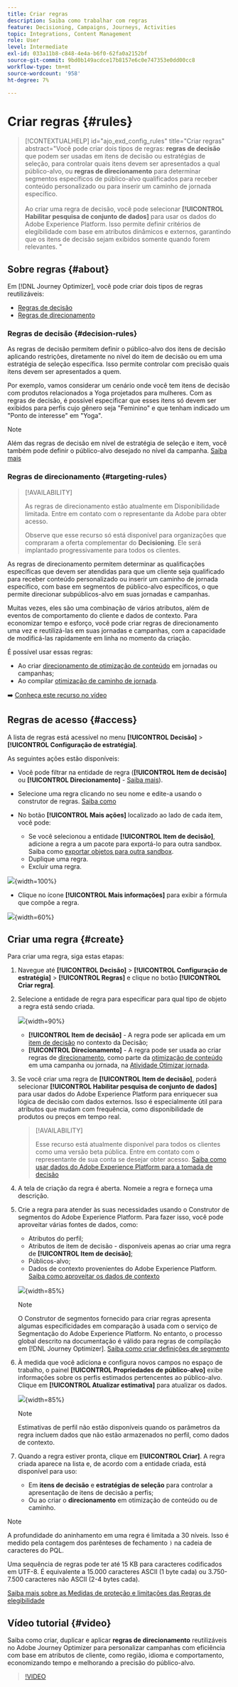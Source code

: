 ```yaml
---
title: Criar regras
description: Saiba como trabalhar com regras
feature: Decisioning, Campaigns, Journeys, Activities
topic: Integrations, Content Management
role: User
level: Intermediate
exl-id: 033a11b8-c848-4e4a-b6f0-62fa0a2152bf
source-git-commit: 9bd0b149acdce17b8157e6c0e747353e0dd00cc8
workflow-type: tm+mt
source-wordcount: '958'
ht-degree: 7%

---
```


# Criar regras {#rules}

>[!CONTEXTUALHELP]
>id="ajo_exd_config_rules"
>title="Criar regras"
>abstract="Você pode criar dois tipos de regras: **regras de decisão** que podem ser usadas em itens de decisão ou estratégias de seleção, para controlar quais itens devem ser apresentados a qual público-alvo, ou **regras de direcionamento** para determinar segmentos específicos de público-alvo qualificados para receber conteúdo personalizado ou para inserir um caminho de jornada específico.<br/><br/>Ao criar uma regra de decisão, você pode selecionar **[!UICONTROL Habilitar pesquisa de conjunto de dados]** para usar os dados do Adobe Experience Platform. Isso permite definir critérios de elegibilidade com base em atributos dinâmicos e externos, garantindo que os itens de decisão sejam exibidos somente quando forem relevantes. "

## Sobre regras {#about}

Em [!DNL Journey Optimizer], você pode criar dois tipos de regras reutilizáveis:

* [Regras de decisão](#decision-rules)
* [Regras de direcionamento](#targeting-rules)

### Regras de decisão {#decision-rules}

As regras de decisão permitem definir o público-alvo dos itens de decisão aplicando restrições, diretamente no nível do item de decisão ou em uma estratégia de seleção específica. Isso permite controlar com precisão quais itens devem ser apresentados a quem.

Por exemplo, vamos considerar um cenário onde você tem itens de decisão com produtos relacionados a Yoga projetados para mulheres. Com as regras de decisão, é possível especificar que esses itens só devem ser exibidos para perfis cujo gênero seja &quot;Feminino&quot; e que tenham indicado um &quot;Ponto de interesse&quot; em &quot;Yoga&quot;.

>[!NOTE]
>
>Além das regras de decisão em nível de estratégia de seleção e item, você também pode definir o público-alvo desejado no nível da campanha. [Saiba mais](../campaigns/create-campaign.md#audience)

### Regras de direcionamento {#targeting-rules}

>[!AVAILABILITY]
>
>As regras de direcionamento estão atualmente em Disponibilidade limitada. Entre em contato com o representante da Adobe para obter acesso.
>
>Observe que esse recurso só está disponível para organizações que compraram a oferta complementar do **Decisioning**. Ele será implantado progressivamente para todos os clientes.

As regras de direcionamento permitem determinar as qualificações específicas que devem ser atendidas para que um cliente seja qualificado para receber conteúdo personalizado ou inserir um caminho de jornada específico, com base em segmentos de público-alvo específicos, o que permite direcionar subpúblicos-alvo em suas jornadas e campanhas.

Muitas vezes, eles são uma combinação de vários atributos, além de eventos de comportamento do cliente e dados de contexto. Para economizar tempo e esforço, você pode criar regras de direcionamento uma vez e reutilizá-las em suas jornadas e campanhas, com a capacidade de modificá-las rapidamente em linha no momento da criação.

É possível usar essas regras:

* Ao criar [direcionamento de otimização de conteúdo](../campaigns/campaigns-message-optimization.md#targeting) em jornadas ou campanhas;
* Ao compilar [otimização de caminho de jornada](../building-journeys/optimize.md#targeting).

➡️ [Conheça este recurso no vídeo](#video)

## Regras de acesso {#access}

A lista de regras está acessível no menu **[!UICONTROL Decisão]** > **[!UICONTROL Configuração de estratégia]**.

As seguintes ações estão disponíveis:

* Você pode filtrar na entidade de regra (**[!UICONTROL Item de decisão]** ou **[!UICONTROL Direcionamento]** - [Saiba mais](#about)).

* Selecione uma regra clicando no seu nome e edite-a usando o construtor de regras. [Saiba como](#create)

* No botão **[!UICONTROL Mais ações]** localizado ao lado de cada item, você pode:

   * Se você selecionou a entidade **[!UICONTROL Item de decisão]**, adicione a regra a um pacote para exportá-lo para outra sandbox. Saiba como [exportar objetos para outra sandbox](../configuration/copy-objects-to-sandbox.md).
   * Duplique uma regra.
   * Excluir uma regra.

![](assets/rules-list.png){width=100%}

* Clique no ícone **[!UICONTROL Mais informações]** para exibir a fórmula que compõe a regra.

![](assets/rule-formula.png){width=60%}

## Criar uma regra {#create}

Para criar uma regra, siga estas etapas:

1. Navegue até **[!UICONTROL Decisão]** > **[!UICONTROL Configuração de estratégia]** > **[!UICONTROL Regras]** e clique no botão **[!UICONTROL Criar regra]**.

1. Selecione a entidade de regra para especificar para qual tipo de objeto a regra está sendo criada.

   ![](assets/rules-select-entity.png){width=90%}

   * **[!UICONTROL Item de decisão]** - A regra pode ser aplicada em um [item de decisão](#decision-rules) no contexto da Decisão;
   * **[!UICONTROL Direcionamento]** - A regra pode ser usada ao criar regras de [direcionamento](#targeting-rules), como parte da [otimização de conteúdo](../campaigns/campaigns-message-optimization.md#targeting) em uma campanha ou jornada, na [Atividade Otimizar jornada](../building-journeys/optimize.md#targeting).

1. Se você criar uma regra de **[!UICONTROL Item de decisão]**, poderá selecionar **[!UICONTROL Habilitar pesquisa de conjunto de dados]** para usar dados do Adobe Experience Platform para enriquecer sua lógica de decisão com dados externos. Isso é especialmente útil para atributos que mudam com frequência, como disponibilidade de produtos ou preços em tempo real.

   >[!AVAILABILITY]
   >
   >Esse recurso está atualmente disponível para todos os clientes como uma versão beta pública. Entre em contato com o representante de sua conta se desejar obter acesso. [Saiba como usar dados do Adobe Experience Platform para a tomada de decisão](../experience-decisioning/aep-data-exd.md)

1. A tela de criação da regra é aberta. Nomeie a regra e forneça uma descrição.

1. Crie a regra para atender às suas necessidades usando o Construtor de segmentos do Adobe Experience Platform. Para fazer isso, você pode aproveitar várias fontes de dados, como:
   * Atributos do perfil;
   * Atributos de item de decisão - disponíveis apenas ao criar uma regra de **[!UICONTROL Item de decisão]**;
   * Públicos-alvo;
   * Dados de contexto provenientes do Adobe Experience Platform. [Saiba como aproveitar os dados de contexto](context-data.md)

   ![](assets/decision-rules-build.png){width=85%}

   >[!NOTE]
   >
   >O Construtor de segmentos fornecido para criar regras apresenta algumas especificidades em comparação à usada com o serviço de Segmentação do Adobe Experience Platform. No entanto, o processo global descrito na documentação é válido para regras de compilação em [!DNL Journey Optimizer]. [Saiba como criar definições de segmento](../audience/creating-a-segment-definition.md)

1. À medida que você adiciona e configura novos campos no espaço de trabalho, o painel **[!UICONTROL Propriedades de público-alvo]** exibe informações sobre os perfis estimados pertencentes ao público-alvo. Clique em **[!UICONTROL Atualizar estimativa]** para atualizar os dados.

   ![](assets/decision-rule-audience-properties.png){width=85%}

   >[!NOTE]
   >
   >Estimativas de perfil não estão disponíveis quando os parâmetros da regra incluem dados que não estão armazenados no perfil, como dados de contexto.

1. Quando a regra estiver pronta, clique em **[!UICONTROL Criar]**. A regra criada aparece na lista e, de acordo com a entidade criada, está disponível para uso:

   * Em **itens de decisão** e **estratégias de seleção** para controlar a apresentação de itens de decisão a perfis;
   * Ou ao criar o **direcionamento** em otimização de conteúdo ou de caminho.

>[!NOTE]
>
>A profundidade do aninhamento em uma regra é limitada a 30 níveis. Isso é medido pela contagem dos parênteses de fechamento `)` na cadeia de caracteres do PQL.
>
>Uma sequência de regras pode ter até 15 KB para caracteres codificados em UTF-8. É equivalente a 15.000 caracteres ASCII (1 byte cada) ou 3.750-7.500 caracteres não ASCII (2-4 bytes cada).
>
>[Saiba mais sobre as Medidas de proteção e limitações das Regras de elegibilidade](decisioning-guardrails.md#eligibility-rules)

## Vídeo tutorial {#video}

Saiba como criar, duplicar e aplicar **regras de direcionamento** reutilizáveis no Adobe Journey Optimizer para personalizar campanhas com eficiência com base em atributos de cliente, como região, idioma e comportamento, economizando tempo e melhorando a precisão do público-alvo.

>[!VIDEO](https://video.tv.adobe.com/v/3476132/?captions=por_br&quality=12)
